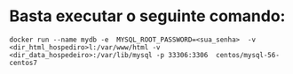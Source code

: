  # Basta executar o seguinte comando:
```docker run --name mydb -e  MYSQL_ROOT_PASSWORD=<sua_senha>  -v <dir_html_hospediro>l:/var/www/html -v <dir_data_hospedeiro>:/var/lib/mysql -p 33306:3306  centos/mysql-56-centos7```
